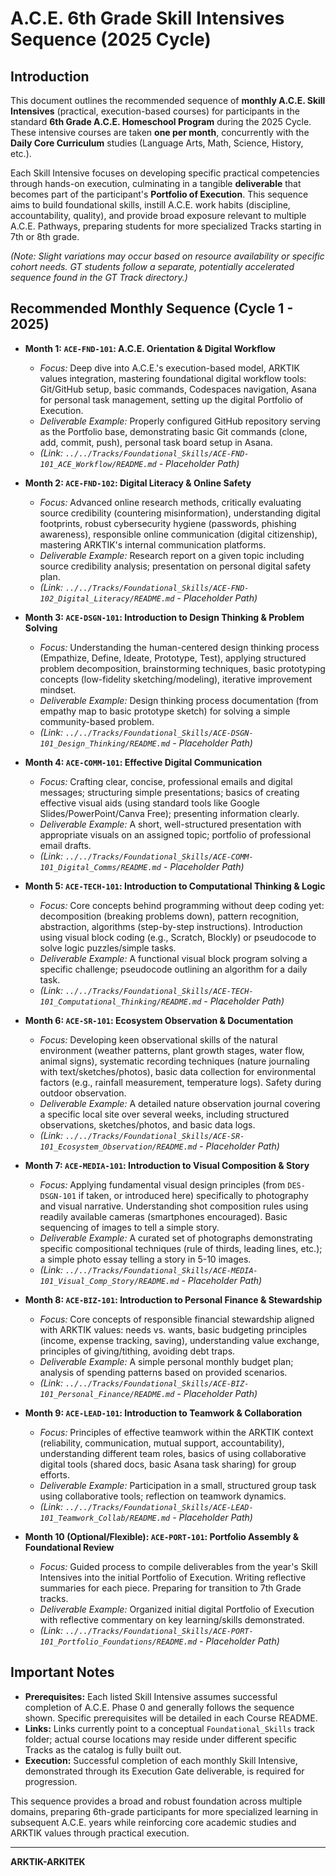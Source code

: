 # A.C.E. 6th Grade Skill Intensives Sequence (2025 Cycle)

## Introduction

This document outlines the recommended sequence of **monthly A.C.E. Skill Intensives** (practical, execution-based courses) for participants in the standard **6th Grade A.C.E. Homeschool Program** during the 2025 Cycle. These intensive courses are taken **one per month**, concurrently with the **Daily Core Curriculum** studies (Language Arts, Math, Science, History, etc.).

Each Skill Intensive focuses on developing specific practical competencies through hands-on execution, culminating in a tangible **deliverable** that becomes part of the participant's **Portfolio of Execution**. This sequence aims to build foundational skills, instill A.C.E. work habits (discipline, accountability, quality), and provide broad exposure relevant to multiple A.C.E. Pathways, preparing students for more specialized Tracks starting in 7th or 8th grade.

*(Note: Slight variations may occur based on resource availability or specific cohort needs. GT students follow a separate, potentially accelerated sequence found in the GT Track directory.)*

## Recommended Monthly Sequence (Cycle 1 - 2025)

*   **Month 1: `ACE-FND-101`: A.C.E. Orientation & Digital Workflow**
    *   *Focus:* Deep dive into A.C.E.'s execution-based model, ARKTIK values integration, mastering foundational digital workflow tools: Git/GitHub setup, basic commands, Codespaces navigation, Asana for personal task management, setting up the digital Portfolio of Execution.
    *   *Deliverable Example:* Properly configured GitHub repository serving as the Portfolio base, demonstrating basic Git commands (clone, add, commit, push), personal task board setup in Asana.
    *   *(Link: `../../Tracks/Foundational_Skills/ACE-FND-101_ACE_Workflow/README.md` - Placeholder Path)*

*   **Month 2: `ACE-FND-102`: Digital Literacy & Online Safety**
    *   *Focus:* Advanced online research methods, critically evaluating source credibility (countering misinformation), understanding digital footprints, robust cybersecurity hygiene (passwords, phishing awareness), responsible online communication (digital citizenship), mastering ARKTIK's internal communication platforms.
    *   *Deliverable Example:* Research report on a given topic including source credibility analysis; presentation on personal digital safety plan.
    *   *(Link: `../../Tracks/Foundational_Skills/ACE-FND-102_Digital_Literacy/README.md` - Placeholder Path)*

*   **Month 3: `ACE-DSGN-101`: Introduction to Design Thinking & Problem Solving**
    *   *Focus:* Understanding the human-centered design thinking process (Empathize, Define, Ideate, Prototype, Test), applying structured problem decomposition, brainstorming techniques, basic prototyping concepts (low-fidelity sketching/modeling), iterative improvement mindset.
    *   *Deliverable Example:* Design thinking process documentation (from empathy map to basic prototype sketch) for solving a simple community-based problem.
    *   *(Link: `../../Tracks/Foundational_Skills/ACE-DSGN-101_Design_Thinking/README.md` - Placeholder Path)*

*   **Month 4: `ACE-COMM-101`: Effective Digital Communication**
    *   *Focus:* Crafting clear, concise, professional emails and digital messages; structuring simple presentations; basics of creating effective visual aids (using standard tools like Google Slides/PowerPoint/Canva Free); presenting information clearly.
    *   *Deliverable Example:* A short, well-structured presentation with appropriate visuals on an assigned topic; portfolio of professional email drafts.
    *   *(Link: `../../Tracks/Foundational_Skills/ACE-COMM-101_Digital_Comms/README.md` - Placeholder Path)*

*   **Month 5: `ACE-TECH-101`: Introduction to Computational Thinking & Logic**
    *   *Focus:* Core concepts behind programming without deep coding yet: decomposition (breaking problems down), pattern recognition, abstraction, algorithms (step-by-step instructions). Introduction using visual block coding (e.g., Scratch, Blockly) or pseudocode to solve logic puzzles/simple tasks.
    *   *Deliverable Example:* A functional visual block program solving a specific challenge; pseudocode outlining an algorithm for a daily task.
    *   *(Link: `../../Tracks/Foundational_Skills/ACE-TECH-101_Computational_Thinking/README.md` - Placeholder Path)*

*   **Month 6: `ACE-SR-101`: Ecosystem Observation & Documentation**
    *   *Focus:* Developing keen observational skills of the natural environment (weather patterns, plant growth stages, water flow, animal signs), systematic recording techniques (nature journaling with text/sketches/photos), basic data collection for environmental factors (e.g., rainfall measurement, temperature logs). Safety during outdoor observation.
    *   *Deliverable Example:* A detailed nature observation journal covering a specific local site over several weeks, including structured observations, sketches/photos, and basic data logs.
    *   *(Link: `../../Tracks/Foundational_Skills/ACE-SR-101_Ecosystem_Observation/README.md` - Placeholder Path)*

*   **Month 7: `ACE-MEDIA-101`: Introduction to Visual Composition & Story**
    *   *Focus:* Applying fundamental visual design principles (from `DES-DSGN-101` if taken, or introduced here) specifically to photography and visual narrative. Understanding shot composition rules using readily available cameras (smartphones encouraged). Basic sequencing of images to tell a simple story.
    *   *Deliverable Example:* A curated set of photographs demonstrating specific compositional techniques (rule of thirds, leading lines, etc.); a simple photo essay telling a story in 5-10 images.
    *   *(Link: `../../Tracks/Foundational_Skills/ACE-MEDIA-101_Visual_Comp_Story/README.md` - Placeholder Path)*

*   **Month 8: `ACE-BIZ-101`: Introduction to Personal Finance & Stewardship**
    *   *Focus:* Core concepts of responsible financial stewardship aligned with ARKTIK values: needs vs. wants, basic budgeting principles (income, expense tracking, saving), understanding value exchange, principles of giving/tithing, avoiding debt traps.
    *   *Deliverable Example:* A simple personal monthly budget plan; analysis of spending patterns based on provided scenarios.
    *   *(Link: `../../Tracks/Foundational_Skills/ACE-BIZ-101_Personal_Finance/README.md` - Placeholder Path)*

*   **Month 9: `ACE-LEAD-101`: Introduction to Teamwork & Collaboration**
    *   *Focus:* Principles of effective teamwork within the ARKTIK context (reliability, communication, mutual support, accountability), understanding different team roles, basics of using collaborative digital tools (shared docs, basic Asana task sharing) for group efforts.
    *   *Deliverable Example:* Participation in a small, structured group task using collaborative tools; reflection on teamwork dynamics.
    *   *(Link: `../../Tracks/Foundational_Skills/ACE-LEAD-101_Teamwork_Collab/README.md` - Placeholder Path)*

*   **Month 10 (Optional/Flexible): `ACE-PORT-101`: Portfolio Assembly & Foundational Review**
    *   *Focus:* Guided process to compile deliverables from the year's Skill Intensives into the initial Portfolio of Execution. Writing reflective summaries for each piece. Preparing for transition to 7th Grade tracks.
    *   *Deliverable Example:* Organized initial digital Portfolio of Execution with reflective commentary on key learning/skills demonstrated.
    *   *(Link: `../../Tracks/Foundational_Skills/ACE-PORT-101_Portfolio_Foundations/README.md` - Placeholder Path)*

## Important Notes

*   **Prerequisites:** Each listed Skill Intensive assumes successful completion of A.C.E. Phase 0 and generally follows the sequence shown. Specific prerequisites will be detailed in each Course README.
*   **Links:** Links currently point to a conceptual `Foundational_Skills` track folder; actual course locations may reside under different specific Tracks as the catalog is fully built out.
*   **Execution:** Successful completion of each monthly Skill Intensive, demonstrated through its Execution Gate deliverable, is required for progression.

This sequence provides a broad and robust foundation across multiple domains, preparing 6th-grade participants for more specialized learning in subsequent A.C.E. years while reinforcing core academic studies and ARKTIK values through practical execution.

---
**ARKTIK-ARKITEK**
